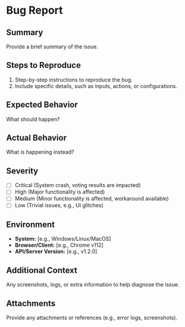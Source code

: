 # **Bug Report**

## **Summary**
Provide a brief summary of the issue.

## **Steps to Reproduce**
1. Step-by-step instructions to reproduce the bug.
2. Include specific details, such as inputs, actions, or configurations.

## **Expected Behavior**
What should happen?

## **Actual Behavior**
What is happening instead?

## **Severity**
- [ ] Critical (System crash, voting results are impacted)
- [ ] High (Major functionality is affected)
- [ ] Medium (Minor functionality is affected, workaround available)
- [ ] Low (Trivial issues, e.g., UI glitches)

## **Environment**
- **System:** [e.g., Windows/Linux/MacOS]
- **Browser/Client:** [e.g., Chrome v112]
- **API/Server Version:** [e.g., v1.2.0]

## **Additional Context**
Any screenshots, logs, or extra information to help diagnose the issue.

## **Attachments**
Provide any attachments or references (e.g., error logs, screenshots).
